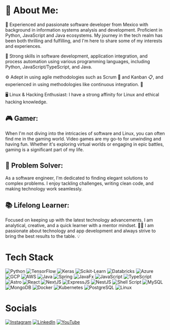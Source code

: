 # 💫 About Me:
👋 Experienced and passionate software developer from Mexico with background in information systems analysis and development. Proficient in Python, JavaScript and Java ecosystems. My journey in the tech realm has been both thrilling and fulfilling, and I'm here to share some of my interests and experiences.

🔧 Strong skills in software development, application integration, and process automation using various programming languages, including Python, JavaScript/TypeScript, and Java.

⚙️ Adept in using agile methodologies such as Scrum 🔄 and Kanban 📋, and experienced in using methodologies like continuous integration. 🔄

🖥️ Linux & Hacking Enthusiast:
I have a strong affinity for Linux and ethical hacking knowledge.

## 🎮 Gamer:
When I'm not diving into the intricacies of software and Linux, you can often find me in the gaming world. Video games are my go-to for unwinding and having fun. Whether it's exploring virtual worlds or engaging in epic battles, gaming is a significant part of my life.


## 🔧 Problem Solver:
As a software engineer, I'm dedicated to finding elegant solutions to complex problems. I enjoy tackling challenges, writing clean code, and making technology work seamlessly.

## 📚 Lifelong Learner:
Focused on keeping up with the latest technology advancements, I am analytical, creative, and a quick learner with a mentor mindset. 👨‍🏫 I am passionate about technology and app development and always strive to bring the best results to the table. 💡

# Tech Stack

![Python](https://img.shields.io/badge/Python-3776AB?style=for-the-badge&logo=python&logoColor=white)
![TensorFlow](https://img.shields.io/badge/TensorFlow-FF6F00?style=for-the-badge&logo=tensorflow&logoColor=white)
![Keras](https://img.shields.io/badge/Keras-D00000?style=for-the-badge&logo=keras&logoColor=white)
![Scikit-Learn](https://img.shields.io/badge/Scikit--Learn-F7931E?style=for-the-badge&logo=scikit-learn&logoColor=white)
![Databricks](https://img.shields.io/badge/Databricks-FF3621?style=for-the-badge&logo=databricks&logoColor=white)
![Azure](https://img.shields.io/badge/Microsoft%20Azure-0078D4?style=for-the-badge&logo=microsoft-azure&logoColor=white)
![GCP](https://img.shields.io/badge/Google%20Cloud-4285F4?style=for-the-badge&logo=google-cloud&logoColor=white)
![AWS](https://img.shields.io/badge/Amazon%20AWS-232F3E?style=for-the-badge&logo=amazon-aws&logoColor=white)
![Java](https://img.shields.io/badge/Java-007396?style=for-the-badge&logo=java&logoColor=white)
![Spring](https://img.shields.io/badge/Spring-6DB33F?style=for-the-badge&logo=spring&logoColor=white)
![JavaFx](https://img.shields.io/badge/JavaFx-0971F1?style=for-the-badge&logo=java&logoColor=white)
![JavaScript](https://img.shields.io/badge/JavaScript-F7DF1E?style=for-the-badge&logo=javascript&logoColor=black)
![TypeScript](https://img.shields.io/badge/TypeScript-3178C6?style=for-the-badge&logo=typescript&logoColor=white)
![Astro](https://img.shields.io/badge/Astro-FF5D01?style=for-the-badge&logo=astro&logoColor=white)
![React](https://img.shields.io/badge/React-61DAFB?style=for-the-badge&logo=react&logoColor=black)
![NextJS](https://img.shields.io/badge/Next.js-000000?style=for-the-badge&logo=nextdotjs&logoColor=white)
![ExpressJS](https://img.shields.io/badge/Express.js-404D59?style=for-the-badge&logo=express&logoColor=white)
![NestJS](https://img.shields.io/badge/NestJS-E0234E?style=for-the-badge&logo=nestjs&logoColor=white)
![Shell Script](https://img.shields.io/badge/Shell_Script-121011?style=for-the-badge&logo=gnu-bash&logoColor=white)
![MySQL](https://img.shields.io/badge/MySQL-4479A1?style=for-the-badge&logo=mysql&logoColor=white)
![MongoDB](https://img.shields.io/badge/MongoDB-47A248?style=for-the-badge&logo=mongodb&logoColor=white)
![Docker](https://img.shields.io/badge/Docker-2496ED?style=for-the-badge&logo=docker&logoColor=white)
![Kubernetes](https://img.shields.io/badge/Kubernetes-326CE5?style=for-the-badge&logo=kubernetes&logoColor=white)
![PostgreSQL](https://img.shields.io/badge/PostgreSQL-336791?style=for-the-badge&logo=postgresql&logoColor=white)
![Linux](https://img.shields.io/badge/Linux-FCC624?style=for-the-badge&logo=linux&logoColor=black)

# Socials

[![Instagram](https://img.shields.io/badge/Instagram-E4405F?style=for-the-badge&logo=instagram&logoColor=white)](https://www.instagram.com/c.caravantes.io)
[![LinkedIn](https://img.shields.io/badge/LinkedIn-0077B5?style=for-the-badge&logo=linkedin&logoColor=white)](https://www.linkedin.com/in/carloscaravantsz/)
[![YouTube](https://img.shields.io/badge/YouTube-FF0000?style=for-the-badge&logo=youtube&logoColor=white)](https://www.youtube.com/@carlcaravantsz1869)

